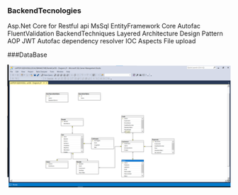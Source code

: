 ### BackendTecnologies

Asp.Net Core for Restful api
MsSql
EntityFramework Core
Autofac
FluentValidation
BackendTechniques
Layered Architecture Design Pattern
AOP
JWT
Autofac dependency resolver
IOC
Aspects
File upload

###DataBase

<img src="https://github.com/esrasnck/carRentalFrontendv2/blob/main/Proje%20Resimleri/DataBaseDesign.png" />
